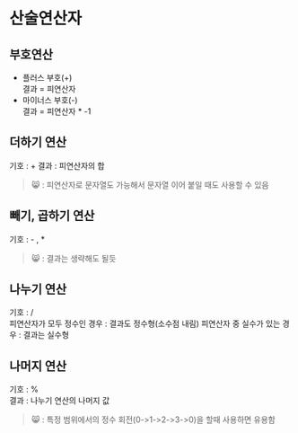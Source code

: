 산술연산자
=========
## 부호연산
* 플러스 부호(+)  
결과 = 피연산자
* 마이너스 부호(-)  
결과 = 피연산자 * -1

## 더하기 연산
기호 : +
결과 : 피연산자의 합
> 😸 : 피연산자로 문자열도 가능해서 문자열 이어 붙일 때도 사용할 수 있음

## 빼기, 곱하기 연산
기호 : - , *
> 😸 : 결과는 생략해도 될듯
## 나누기 연산
기호 : /  
피연산자가 모두 정수인 경우 : 결과도 정수형(소수점 내림)
피연산자 중 실수가 있는 경우 : 결과는 실수형
## 나머지 연산
기호 : %  
결과 : 나누기 연산의 나머지 값  
> 😸 : 특정 범위에서의 정수 회전(0->1->2->3->0)을 할때 사용하면 유용함
